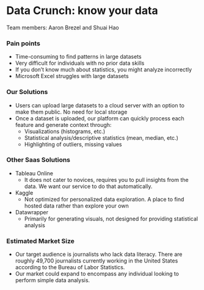 # Data Crunch: know your data

Team members: Aaron Brezel and Shuai Hao

### Pain points

* Time-consuming to find patterns in large datasets
* Very difficult for individuals with no prior data skills
* If you don’t know much about statistics, you might analyze incorrectly 
* Microsoft Excel struggles with large datasets
 

### Our Solutions

* Users can upload large datasets to a cloud server with an option to make them public. No need for local storage
* Once a dataset is uploaded, our platform can quickly process each feature and generate context through:
	- Visualizations (histograms, etc.)
	- Statistical analysis/descriptive statistics (mean, median, etc.)
	- Highlighting of outliers, missing values
 

### Other Saas Solutions

* Tableau Online
	- It does not cater to novices, requires you to pull insights from the data. We want our service to do that automatically.
* Kaggle
	- Not optimized for personalized data exploration. A place to find hosted data rather than explore your own
* Datawrapper
	- Primarily for generating visuals, not designed for providing statistical analysis
 

### Estimated Market Size

* Our target audience is journalists who lack data literacy. There are roughly 49,700 journalists currently working in the United States according to the Bureau of Labor Statistics.
* Our market could expand to encompass any individual looking to perform simple data analysis.